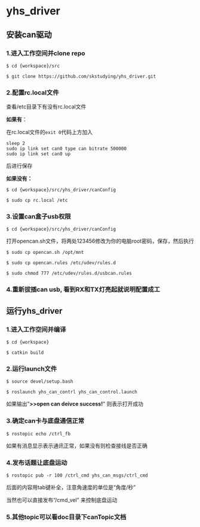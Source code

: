 # yhs_driver
## 安装can驱动

### 1.进入工作空间并clone repo

`$ cd {workspace}/src`

`$ git clone https://github.com/skstudying/yhs_driver.git `



### 2.配置rc.local文件

查看/etc目录下有没有rc.local文件



**如果有**：

在rc.local文件的`exit 0`代码上方加入



    sleep 2
    sudo ip link set can0 type can bitrate 500000
    sudo ip link set can0 up



后进行保存



**如果没有：**

`$ cd {workspace}/src/yhs_driver/canConfig`

`$ sudo cp rc.local /etc`



### 3.设置can盒子usb权限



`$ cd {workspace}/src/yhs_driver/canConfig`



打开opencan.sh文件，将两处123456修改为你的电脑root密码，保存，然后执行

`$ sudo cp opencan.sh /opt/mnt`

`$ sudo cp opencan.rules /etc/udev/rules.d`

`$ sudo chmod 777 /etc/udev/rules.d/usbcan.rules`



### 4.重新拔插can usb, 看到RX和TX灯亮起就说明配置成工



## 运行yhs_driver

### 1.进入工作空间并编译

`$ cd {workspace}`

`$ catkin build `

### 

### 2.运行launch文件

`$ source devel/setup.bash`

`$ roslaunch yhs_can_contrl yhs_can_control.launch`

如果输出"**>>open can deivce success!**" 则表示打开成功



### 3.确定can卡与底盘通信正常

`$ rostopic echo /ctrl_fb`

如果有消息显示表示通讯正常，如果没有则检查接线是否正确



### 4.发布话题让底盘运动

`$ rostopic pub -r 100 /ctrl_cmd yhs_can_msgs/ctrl_cmd`

后面的内容用tab键补全，注意角速度的单位是“角度/秒”



当然也可以直接发布“/cmd_vel” 来控制底盘运动



### 5.其他topic可以看doc目录下canTopic文档

## 
